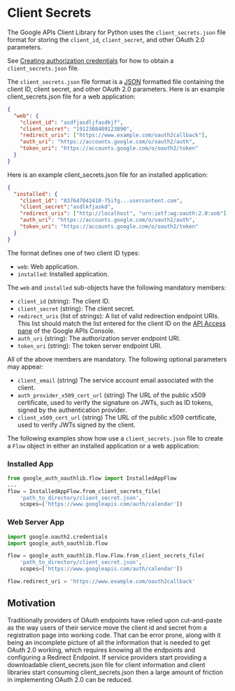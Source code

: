 # Client Secrets

The Google APIs Client Library for Python uses the `client_secrets.json` file format for storing the `client_id`, `client_secret`, and other OAuth 2.0 parameters.

See [Creating authorization credentials](https://developers.google.com/identity/protocols/OAuth2WebServer#creatingcred) for how to obtain a `client_secrets.json` file.

The `client_secrets.json` file format is a [JSON](http://www.json.org/) formatted file containing the client ID, client secret, and other OAuth 2.0 parameters. Here is an example client_secrets.json file for a web application:

```json
{
  "web": {
    "client_id": "asdfjasdljfasdkjf",
    "client_secret": "1912308409123890",
    "redirect_uris": ["https://www.example.com/oauth2callback"],
    "auth_uri": "https://accounts.google.com/o/oauth2/auth",
    "token_uri": "https://accounts.google.com/o/oauth2/token"
  }
}
```

Here is an example client_secrets.json file for an installed application:

```json
{
  "installed": {
    "client_id": "837647042410-75ifg...usercontent.com",
    "client_secret":"asdlkfjaskd",
    "redirect_uris": ["http://localhost", "urn:ietf:wg:oauth:2.0:oob"],
    "auth_uri": "https://accounts.google.com/o/oauth2/auth",
    "token_uri": "https://accounts.google.com/o/oauth2/token"
  }
}
```

The format defines one of two client ID types:

- `web`: Web application.
- `installed`: Installed application.

The `web` and `installed` sub-objects have the following mandatory members:

- `client_id` (string): The client ID.
- `client_secret` (string): The client secret.
- `redirect_uris` (list of strings): A list of valid redirection endpoint URIs. This list should match the list entered for the client ID on the [API Access pane](https://code.google.com/apis/console#:access) of the Google APIs Console.
- `auth_uri` (string): The authorization server endpoint URI.
- `token_uri` (string): The token server endpoint URI.

All of the above members are mandatory. The following optional parameters may appear:

- `client_email` (string) The service account email associated with the client.
- `auth_provider_x509_cert_url` (string) The URL of the public x509 certificate, used to verify the signature on JWTs, such as ID tokens, signed by the authentication provider.
- `client_x509_cert_url` (string) The URL of the public x509 certificate, used to verify JWTs signed by the client.

The following examples show how use a `client_secrets.json` file to create a `Flow` object in either an installed application or a web application:

### Installed App

```python
from google_auth_oauthlib.flow import InstalledAppFlow
...
flow = InstalledAppFlow.from_client_secrets_file(
    'path_to_directory/client_secret.json',
    scopes=['https://www.googleapis.com/auth/calendar'])
```

### Web Server App

```python
import google.oauth2.credentials
import google_auth_oauthlib.flow

flow = google_auth_oauthlib.flow.Flow.from_client_secrets_file(
    'path_to_directory/client_secret.json',
    scopes=['https://www.googleapis.com/auth/calendar'])

flow.redirect_uri = 'https://www.example.com/oauth2callback'
```

## Motivation

Traditionally providers of OAuth endpoints have relied upon cut-and-paste as the way users of their service move the client id and secret from a registration page into working code. That can be error prone, along with it being an incomplete picture of all the information that is needed to get OAuth 2.0 working, which requires knowing all the endpoints and configuring a Redirect Endpoint. If service providers start providing a downloadable client_secrets.json file for client information and client libraries start consuming client_secrets.json then a large amount of friction in implementing OAuth 2.0 can be reduced.

